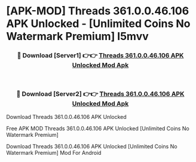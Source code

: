 # [APK-MOD] Threads 361.0.0.46.106 APK Unlocked - [Unlimited Coins No Watermark Premium] l5mvv



<div align="center">
<h3>🔴 Download [Server1] 👉👉 <a href="https://momento.my/?title=Threads_361.0.0.46.106_APK_Unlocked">Threads 361.0.0.46.106 APK Unlocked Mod Apk</a></h3><br>

<h3>🔴 Download [Server2] 👉👉 <a href="https://momento.my/?title=Threads_361.0.0.46.106_APK_Unlocked">Threads 361.0.0.46.106 APK Unlocked Mod Apk</a></h3>
</div>



Download Threads 361.0.0.46.106 APK Unlocked 

Free APK MOD Threads 361.0.0.46.106 APK Unlocked [Unlimited Coins No Watermark Premium]

Download Threads 361.0.0.46.106 APK Unlocked [Unlimited Coins No Watermark Premium] Mod For Android
